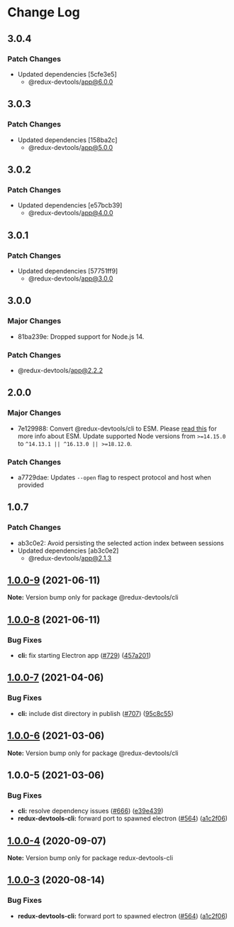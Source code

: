 # Change Log

## 3.0.4

### Patch Changes

- Updated dependencies [5cfe3e5]
  - @redux-devtools/app@6.0.0

## 3.0.3

### Patch Changes

- Updated dependencies [158ba2c]
  - @redux-devtools/app@5.0.0

## 3.0.2

### Patch Changes

- Updated dependencies [e57bcb39]
  - @redux-devtools/app@4.0.0

## 3.0.1

### Patch Changes

- Updated dependencies [57751ff9]
  - @redux-devtools/app@3.0.0

## 3.0.0

### Major Changes

- 81ba239e: Dropped support for Node.js 14.

### Patch Changes

- @redux-devtools/app@2.2.2

## 2.0.0

### Major Changes

- 7e129988: Convert @redux-devtools/cli to ESM. Please [read this](https://gist.github.com/sindresorhus/a39789f98801d908bbc7ff3ecc99d99c) for more info about ESM.
  Update supported Node versions from `>=14.15.0` to `^14.13.1 || ^16.13.0 || >=18.12.0`.

### Patch Changes

- a7729dae: Updates `--open` flag to respect protocol and host when provided

## 1.0.7

### Patch Changes

- ab3c0e2: Avoid persisting the selected action index between sessions
- Updated dependencies [ab3c0e2]
  - @redux-devtools/app@2.1.3

## [1.0.0-9](https://github.com/reduxjs/redux-devtools/compare/@redux-devtools/cli@1.0.0-8...@redux-devtools/cli@1.0.0-9) (2021-06-11)

**Note:** Version bump only for package @redux-devtools/cli

## [1.0.0-8](https://github.com/reduxjs/redux-devtools/compare/@redux-devtools/cli@1.0.0-7...@redux-devtools/cli@1.0.0-8) (2021-06-11)

### Bug Fixes

- **cli:** fix starting Electron app ([#729](https://github.com/reduxjs/redux-devtools/issues/729)) ([457a201](https://github.com/reduxjs/redux-devtools/commit/457a201232d96a5c28dbaf3f8a42259a35b2b364))

## [1.0.0-7](https://github.com/reduxjs/redux-devtools/compare/@redux-devtools/cli@1.0.0-6...@redux-devtools/cli@1.0.0-7) (2021-04-06)

### Bug Fixes

- **cli:** include dist directory in publish ([#707](https://github.com/reduxjs/redux-devtools/issues/707)) ([95c8c55](https://github.com/reduxjs/redux-devtools/commit/95c8c5520d7ad4d087edcbda2ab500436feffc4a))

## [1.0.0-6](https://github.com/reduxjs/redux-devtools/compare/@redux-devtools/cli@1.0.0-5...@redux-devtools/cli@1.0.0-6) (2021-03-06)

**Note:** Version bump only for package @redux-devtools/cli

## 1.0.0-5 (2021-03-06)

### Bug Fixes

- **cli:** resolve dependency issues ([#666](https://github.com/reduxjs/redux-devtools/issues/666)) ([e39e439](https://github.com/reduxjs/redux-devtools/commit/e39e43968b445ecbdcdab515050c5338cadabbe6))
- **redux-devtools-cli:** forward port to spawned electron ([#564](https://github.com/reduxjs/redux-devtools/issues/564)) ([a1c2f06](https://github.com/reduxjs/redux-devtools/commit/a1c2f068b53ad205d448baa86003c3313f7ab2d1))

## [1.0.0-4](https://github.com/reduxjs/redux-devtools/compare/redux-devtools-cli@1.0.0-3...redux-devtools-cli@1.0.0-4) (2020-09-07)

**Note:** Version bump only for package redux-devtools-cli

## [1.0.0-3](https://github.com/reduxjs/redux-devtools/compare/redux-devtools-cli@1.0.0-2...redux-devtools-cli@1.0.0-3) (2020-08-14)

### Bug Fixes

- **redux-devtools-cli:** forward port to spawned electron ([#564](https://github.com/reduxjs/redux-devtools/issues/564)) ([a1c2f06](https://github.com/reduxjs/redux-devtools/commit/a1c2f068b53ad205d448baa86003c3313f7ab2d1))
